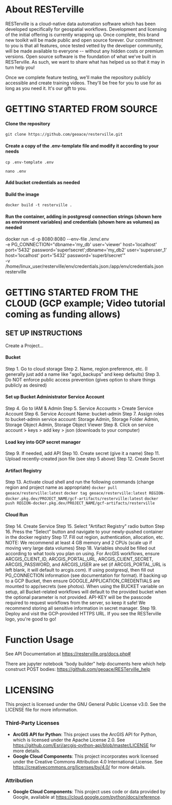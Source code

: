 
# About RESTerville
RESTerville is a cloud-native data automation software which has been developed specifically for geospatial workflows. Development and licensing of the initial offering is currently wrapping up. Once complete, this brand new toolkit will be made public and open source forever. Our committment to you is that all features, once tested vetted by the developer community, will be made available to everyone -- without any hidden costs or premium versions. Open source software is the foundation of what we've built in RESTerville. As such, we want to share what has helped us so that it may in turn help you!

Once we complete feature testing, we'll make the repository publicly accessible and create training videos. They'll be free for you to use for as long as you need it. It's our gift to you.

# GETTING STARTED FROM SOURCE
#### Clone the repository
`git clone https://github.com/geoace/resterville.git`

#### Create a copy of the .env-template file and modify it according to your needs
`cp .env-template .env`

`nano .env`

#### Add bucket credentials as needed

#### Build the image
`docker build -t resterville .`

#### Run the container, adding in postgresql connection strings (shown here as environment variables) and credentials (shown here as volumes) as needed
docker run -d -p 8080:8080 --env-file ./env/.env \
-e PG_CONNECTION="dbname='my_db' user='viewer' host='localhost' port='5432' password='super!secret';dbname='my_db2' user='superuser_1' host='localhost' port='5432' password='superb!secret'" \
-v /home/linux_user/resterville/env/credentials.json:/app/env/credentials.json \
resterville


# GETTING STARTED FROM THE CLOUD (GCP example; Video tutorial coming as funding allows)
## SET UP INSTRUCTIONS
Create a Project...

#### Bucket
Step 1. Go to cloud storage
Step 2. Name, region preference, etc. (I generally just add a name like "agol_backups" and keep defaults)
Step 3. Do NOT enforce public access prevention (gives option to share things publicly as desired)

#### Set up Bucket Administrator Service Account
Step 4. Go to IAM & Admin
Step 5. Service Accounts > Create Service Account
Step 6. Service Account Name: bucket-admin
Step 7. Assign roles to bucket-admin service account: Storage Admin, Storage Folder Admin, Storage Object Admin, Storage Object Viewer
Step 8. Click on service account > keys > add key > json (downloads to your computer)

#### Load key into GCP secret manager
Step 9. If needed, add API
Step 10. Create secret (give it a name)
Step 11. Upload recently-created json file (see step 5 above)
Step 12. Create Secret

#### Artifact Registry
Step 13. Activate cloud shell and run the following commands (change region and project name as appropriate)
`docker pull geoace/resterville:latest`
`docker tag geoace/resterville:latest REGION-docker.pkg.dev/PROJECT_NAME/gcf-artifacts/resterville:latest`
`docker push REGION-docker.pkg.dev/PROJECT_NAME/gcf-artifacts/resterville`

#### Cloud Run
Step 14. Create Service
Step 15. Select "Artifact Registry" radio button
Step 16. Press the "Select" button and navigate to your newly-pushed container in the docker registry
Step 17. Fill out region, authentication, allocation, etc. NOTE: We recommend at least 4 GB memory and 2 CPUs (scale up if moving very large data volumes)
Step 18. Variables should be filled out according to what tools you plan on using. For ArcGIS workflows, ensure ARCGIS_CLIENT_ID, ARCGIS_PORTAL_URL, ARCGIS_CLIENT_SECRET, ARCGIS_PASSWORD, and ARCGIS_USER are set (if ARCGIS_PORTAL_URL is left blank, it will default to arcgis.com). If using postgresql, then fill out PG_CONNECTION information (see documentation for format). If backing up to a GCP Bucket, then ensure GOOGLE_APPLICATION_CREDENTIALS are mounted to app/secrets (see photos). When using the BUCKET variable on setup, all Bucket-related workflows will default to the provided bucket when the optional parameter is not provided. API-KEY will be the passcode required to request workflows from the server, so keep it safe! We recommend storing all sensitive information in secret manager. 
Step 19. Deploy and visit the GCP-provided HTTPS URL. If you see the RESTerville logo, you're good to go!

# Function Usage
See API Documentation at https://resterville.org/docs.php#

There are jupyter notebook "body builder" help documents here which help construct POST bodies: https://github.com/geoace/RESTerville_help

# LICENSING

This project is licensed under the GNU General Public License v3.0. See the LICENSE file for more information.

### Third-Party Licenses

- **ArcGIS API for Python**: This project uses the ArcGIS API for Python, which is licensed under the Apache License 2.0. See https://github.com/Esri/arcgis-python-api/blob/master/LICENSE for more details.
- **Google Cloud Components**: This project incorporates work licensed under the Creative Commons Attribution 4.0 International License. See https://creativecommons.org/licenses/by/4.0/ for more details.

### Attribution

- **Google Cloud Components**: This project uses code or data provided by Google, available at https://cloud.google.com/python/docs/reference.






